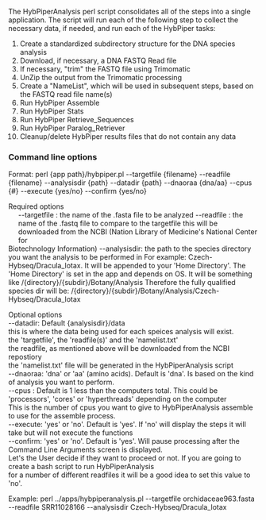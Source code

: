 The HybPiperAnalysis perl script consolidates all of the steps into a single application. The script will run each of the following step to collect the necessary data, if needed, and run each of the HybPiper tasks:

1) Create a standardized subdirectory structure for the DNA species analysis
2) Download, if necessary, a DNA FASTQ Read file
3) If necessary, "trim" the FASTQ file using Trimomatic
4) UnZip the output from the Trimomatic processing
5) Create a "NameList", which will be used in subsequent steps, based on the FASTQ read file name(s)
6) Run HybPiper Assemble
7) Run HybPiper Stats
8) Run HybPiper Retrieve_Sequences
9) Run HybPiper Paralog_Retriever
10) Cleanup/delete HybPiper results files that do not contain any data


### Command line options
Format: perl {app path}/hybpiper.pl --targetfile {filename} --readfile {filename} --analysisdir {path} --datadir {path} --dnaoraa {dna/aa} --cpus {#} --execute {yes/no} --confirm {yes/no}  

</pre>
Required options  
<div style="margin-left: 20px;">
  --targetfile : the name of the .fasta file to be analyzed   
  --readfile   : the name of the .fastq file to compare to the targetfile    
                 this will be downloaded from the NCBI (Nation Library of Medicine's National Center for 
</div>
Biotechnology Information)  
  --analysisdir: the path to the species directory you want the analysis to be performed in  
                 For example: Czech-Hybseq/Dracula_lotax.  It will be appended to your 'Home Directory'.  
                 The 'Home Directory' is set in the app and depends on OS.  
                 It will be something like /{directory}/{subdir}/Botany/Analysis  
                 Therefore the fully qualified species dir will be: /{directory}/{subdir}/Botany/Analysis/Czech-Hybseq/Dracula_lotax   

Optional options  
  --datadir: Default {analysisdir}/data  
             this is where the data being used for each speices analysis will exist.  
             the 'targetfile', the 'readfile(s)' and the 'namelist.txt'  
             the readfile, as mentioned above will be downloaded from the NCBI repostiory  
             the 'namelist.txt' file will be generated in the HybPiperAnalysis script  
  --dnaoraa: 'dna' or 'aa' (amino acids). Default is 'dna'. Is based on the kind of analysis you want to perform.  
  --cpus   : Default is 1 less than the computers total.  This could be 'processors', 'cores' or 'hyperthreads' depending on the computer  
             This is the number of cpus you want to give to HybPiperAnalysis assemble to use for the assemble process.  
  --execute: 'yes' or 'no'. Default is 'yes'. If 'no' will display the steps it will take but will not execute the functions  
  --confirm: 'yes' or 'no'. Default is 'yes'.  Will pause processing after the Command Line Arguments screen is displayed.  
             Let's the User decide if they want to proceed or not.  If you are going to create a bash script to run HybPiperAnalysis  
             for a number of different readfiles it will be a good idea to set this value to 'no'.  
</pre>

Example: perl ../apps/hybpiperanalysis.pl --targetfile orchidaceae963.fasta --readfile SRR11028166 --analysisdir Czech-Hybseq/Dracula_lotax  

